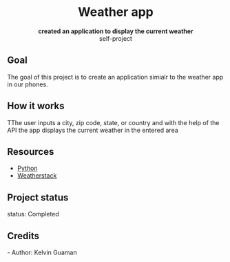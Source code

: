 <h1 align="center"> Weather app</h1>
  <p align="center"><strong>created an application to display the current weather</strong>
   <br>self-project</p>


<h2>Goal</h2>
The goal of this project is to create an application simialr to the weather app in our phones.

<h2>How it works</h2>
TThe user inputs a city, zip code, state, or country and with the help of the API the app displays the current weather in the entered area 

<h2>Resources</h2>
<ul>
  <li><a href="https://www.python.org/downloads/release/python-370/">Python </a></li>
  <li><a href=" https://weatherstack.com/">Weatherstack</a></li>
 
</ul>  

<h2>Project status</h2>
 status: Completed 

<h2>Credits</h2>
- Author: Kelvin Guaman
